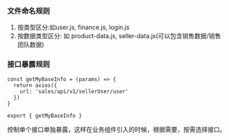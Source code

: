 ### 文件命名规则
1. 按类型区分:如user.js, finance.js, login.js
2. 按数据类型区分: 如 product-data.js, seller-data.js(可以包含销售数据/销售团队数据)

### 接口暴露规则
```
const getMyBaseInfo = (params) => {
  return axios({
    url: 'sales/api/v1/sellerUser/user'
  })
}

export { getMyBaseInfo }
```

控制单个接口单独暴露，这样在业务组件引入的时候，根据需要，按需选择接口。